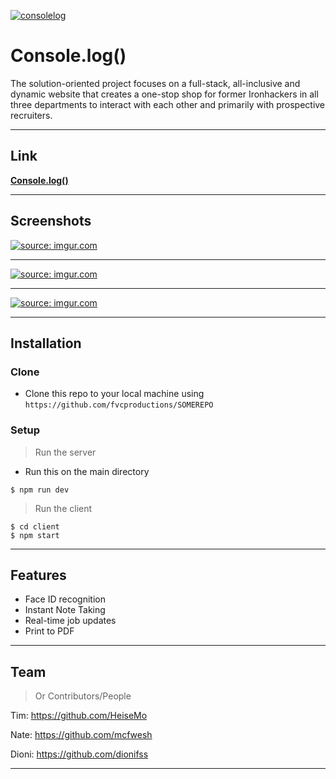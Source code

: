 <a href="https://imgur.com/BYJ2kwS"><img src="https://i.imgur.com/BYJ2kwS.png" title="consolelog" /></a>

# Console.log()

The solution-oriented project focuses on a full-stack, all-inclusive
and dynamic website that creates a one-stop shop for former
Ironhackers in all three departments to interact with each other and
primarily with prospective recruiters.

---

## Link

<a href="https://consolelog-ironhack.herokuapp.com/" target="_blank">**Console.log()**</a>

---

## Screenshots

<a href="https://imgur.com/hGaxRyt"><img src="https://i.imgur.com/hGaxRytl.png" align= "center" title="source: imgur.com" /></a>

---

<a href="https://imgur.com/qcDwZjs"><img src="https://i.imgur.com/qcDwZjsl.png"  align= "center"  title="source: imgur.com" /></a>

---

<a href="https://imgur.com/XMIANXM"><img src="https://i.imgur.com/XMIANXMl.png"  align= "center"  title="source: imgur.com" /></a>

<!-- - Use <a href="http://recordit.co/" target="_blank">**Recordit**</a> to create quicks screencasts of your desktop and export them as `GIF`s.
- For terminal sessions, there's <a href="https://github.com/chjj/ttystudio" target="_blank">**ttystudio**</a> which also supports exporting `GIF`s.

**Recordit**

![Recordit GIF](http://g.recordit.co/iLN6A0vSD8.gif)

**ttystudio**

![ttystudio GIF](https://raw.githubusercontent.com/chjj/ttystudio/master/img/example.gif) -->

---

## Installation

### Clone

- Clone this repo to your local machine using `https://github.com/fvcproductions/SOMEREPO`

### Setup

> Run the server

- Run this on the main directory

```shell
$ npm run dev
```

> Run the client

```shell
$ cd client
$ npm start
```

---

## Features

- Face ID recognition
- Instant Note Taking
- Real-time job updates
- Print to PDF

---

## Team

> Or Contributors/People

Tim: https://github.com/HeiseMo

Nate: https://github.com/mcfwesh

Dioni: https://github.com/dionifss

---
